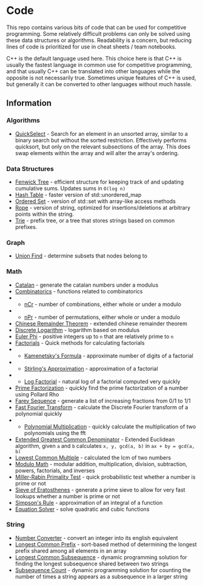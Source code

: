 # Code

This repo contains various bits of code that can be used for competitive programming. Some relatively difficult problems can only be solved using these data structures or algorithms. Readability is a concern, but reducing lines of code is prioritized for use in cheat sheets / team notebooks.

C++ is the default language used here. This choice here is that C++ is usually the fastest language in common use for competitive programming, and that usually C++ can be translated into other languages while the opposite is not necessarily true. Sometimes unique features of C++ is used, but generally it can be converted to other languages without much hassle.

## Information

### Algorithms

* [QuickSelect](./snippets/algorithm/quickselect.cpp) - Search for an element in an unsorted array, similar to a binary search but without the sorted restriction. Effectively performs quicksort, but only on the relevant subsections of the array. This does swap elements within the array and will alter the array's ordering.

### Data Structures

* [Fenwick Tree](./snippets/data_structures/fenwick.cpp) - efficient structure for keeping track of and updating cumulative sums. Updates sums in `O(log n)`
* [Hash Table](./snippets/data_structures/hashtable.cpp) - faster version of std::unordered_map
* [Ordered Set](./snippets/data_structures/ordered_set.cpp) - version of std::set with array-like access methods
* [Rope](./snippets/data_structures/rope.cpp) - version of string, optimized for insertions/deletions at arbitrary points within the string.
* [Trie](./snippets/data_structure/trie.cpp) - prefix tree, or a tree that stores strings based on common prefixes.

### Graph

* [Union Find](./snippets/graph/union_find.cpp) - determine subsets that nodes belong to

### Math

* [Catalan](./snippets/math/catalan.cpp) - generate the catalan numbers under a modulus
* [Combinatorics](./snippets/math/combinatorics.cpp) - functions related to combinatorics
* * [nCr](./snippets/math/combinatorics.cpp) - number of combinations, either whole or under a modulo
* * [nPr](./snippets/math/combinatorics.cpp) - number of permutations, either whole or under a modulo
* [Chinese Remainder Theorem](./snippets/math/crt.cpp) - extended chinese remainder theorem
* [Discrete Logarithm](./snippets/math/discretelog.cpp) - logarithm based on modulus
* [Euler Phi](./snippets/math/euler_totient.cpp) - positive integers up to `n` that are relatively prime to `n`
* [Factorials](./snippets/math/factorial.cpp) - Quick methods for calculating factorials
* * [Kamenetsky's Formula](./snippets/math/factorial.cpp) - approximate number of digits of a factorial
* * [Stirling's Approximation](./snippets/math/factorial.cpp) - approximation of a factorial
* * [Log Factorial](./snippets/math/factorial.cpp) - natural log of a factorial computed very quickly
* [Prime Factorization](./snippets/math/factorization.cpp) - quickly find the prime factorization of a number using Pollard Rho
* [Farey Sequence](./snippets/math/farey.cpp) - generate a list of increasing fractions from 0/1 to 1/1
* [Fast Fourier Transform](./snippets/math/fft.cpp) - calculate the Discrete Fourier transform of a polynomial quickly
* * [Polynomial Multiplication](./snippets/math/fft.cpp) - quickly calculate the multiplication of two polynomials using the fft
* [Extended Greatest Common Denominator](./snippets/math/gcd.cpp) - Extended Euclidean algorithm, given `a` and `b` calculates `x, y, gcd(a, b)` in `ax + by = gcd(a, b)`
* [Lowest Common Multiple](./snippets/math/lcm.cpp) - calculated the lcm of two numbers
* [Modulo Math](./snippets/math/modulo.cpp) - modular addition, multiplication, division, subtraction, powers, factorials, and inverses
* [Miller-Rabin Primality Test](./snippets/math/prime_check.cpp) - quick probabilistic test whether a number is prime or not
* [Sieve of Eratosthenes](./snippets/math/prime_sieve.cpp) - generate a prime sieve to allow for very fast lookups whether a number is prime or not
* [Simpson's Rule](./snippets/math/simpsons.cpp) - approximation of an integral of a function
* [Equation Solver](./snippets/math/solve_equations.cpp) - solve quadratic and cubic functions

### String

* [Number Converter](./snippets/string/int_to_english.cpp) - convert an integer into its english equivalent
* [Longest Common Prefix](./snippets/string/lcp.cpp) - sort-based method of determining the longest prefix shared among all elements in an array
* [Longest Common Subsequence](./snippets/string/lcs.cpp) - dynamic programming solution for finding the longest subsequence shared between two strings
* [Subsequence Count](./snippets/string/subsequence.cpp) - dynamic programming solution for counting the number of times a string appears as a subsequence in a larger string

